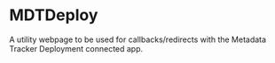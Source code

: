 # MDTDeploy
A utility webpage to be used for callbacks/redirects with the Metadata Tracker Deployment connected app.
